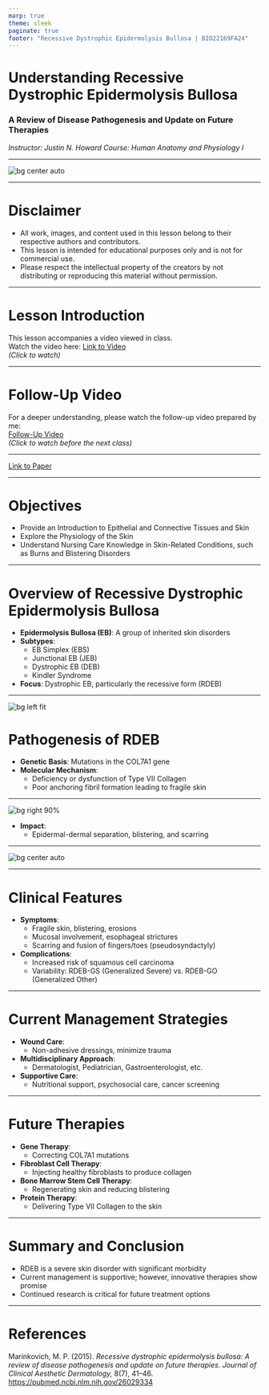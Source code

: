 ```yaml
---
marp: true
theme: sleek
paginate: true
footer: "Recessive Dystrophic Epidermolysis Bullosa | BIO22169FA24"
---
```


<!-- Title Slide -->
# Understanding Recessive Dystrophic Epidermolysis Bullosa
### A Review of Disease Pathogenesis and Update on Future Therapies
*Instructor: Justin N. Howard*
*Course: Human Anatomy and Physiology I*


---




![bg center auto](../../../assets/images/title.png)

---

<!-- Disclaimer Slide -->
# Disclaimer
- All work, images, and content used in this lesson belong to their respective authors and contributors.
- This lesson is intended for educational purposes only and is not for commercial use.
- Please respect the intellectual property of the creators by not distributing or reproducing this material without permission.

---

<!-- Lesson Introduction Slide -->
# Lesson Introduction
This lesson accompanies a video viewed in class.  
Watch the video here: [Link to Video](https://youtu.be/bBuvEvEhug0?si=RfefA1MTtRFY_3DB)  
*(Click to watch)*

---

<!-- Follow-Up Video Slide -->
# Follow-Up Video
For a deeper understanding, please watch the follow-up video prepared by me:  
[Follow-Up Video](https://youtu.be/UisHR-IsNFI?si=s6rAiqyHqPBtvwEC)  
*(Click to watch before the next class)*

---


[Link to Paper](https://pubmed.ncbi.nlm.nih.gov/26029334/#:~:text=Objective:%20Review%20the%20pathogenesis%20of%20recessive%20dystrophic%20epidermolysis%20bullosa%20and)



---

# Objectives
- Provide an Introduction to Epithelial and Connective Tissues and Skin
- Explore the Physiology of the Skin
- Understand Nursing Care Knowledge in Skin-Related Conditions, such as Burns and Blistering Disorders

---

# Overview of Recessive Dystrophic Epidermolysis Bullosa
- **Epidermolysis Bullosa (EB)**: A group of inherited skin disorders
- **Subtypes**:
  - EB Simplex (EBS)
  - Junctional EB (JEB)
  - Dystrophic EB (DEB)
  - Kindler Syndrome
- **Focus**: Dystrophic EB, particularly the recessive form (RDEB)

---

![bg left fit](../../../assets/images/figure1.png)

# Pathogenesis of RDEB
- **Genetic Basis**: Mutations in the COL7A1 gene
- **Molecular Mechanism**:
  - Deficiency or dysfunction of Type VII Collagen
  - Poor anchoring fibril formation leading to fragile skin


---

![bg right 90%](../../../assets/images/fig2a.png)


- **Impact**:
  - Epidermal-dermal separation, blistering, and scarring

---

![bg center auto](../../../assets/images/fig2b.png)

---

# Clinical Features
- **Symptoms**:
  - Fragile skin, blistering, erosions
  - Mucosal involvement, esophageal strictures
  - Scarring and fusion of fingers/toes (pseudosyndactyly)
- **Complications**:
  - Increased risk of squamous cell carcinoma
  - Variability: RDEB-GS (Generalized Severe) vs. RDEB-GO (Generalized Other)

---

# Current Management Strategies
- **Wound Care**:
  - Non-adhesive dressings, minimize trauma
- **Multidisciplinary Approach**:
  - Dermatologist, Pediatrician, Gastroenterologist, etc.
- **Supportive Care**:
  - Nutritional support, psychosocial care, cancer screening

---

# Future Therapies
- **Gene Therapy**:
  - Correcting COL7A1 mutations
- **Fibroblast Cell Therapy**:
  - Injecting healthy fibroblasts to produce collagen
- **Bone Marrow Stem Cell Therapy**:
  - Regenerating skin and reducing blistering
- **Protein Therapy**:
  - Delivering Type VII Collagen to the skin

---

# Summary and Conclusion
- RDEB is a severe skin disorder with significant morbidity
- Current management is supportive; however, innovative therapies show promise
- Continued research is critical for future treatment options

---

# References

Marinkovich, M. P. (2015). _Recessive dystrophic epidermolysis bullosa: A review of disease pathogenesis and update on future therapies. Journal of Clinical Aesthetic Dermatology,_ 8(7), 41–46. https://pubmed.ncbi.nlm.nih.gov/26029334

